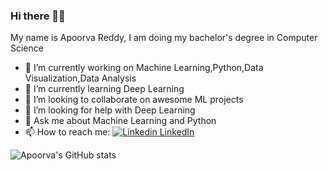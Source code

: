 ### Hi there 👋🏽
My name is Apoorva Reddy, I am doing my bachelor's degree in Computer Science


- 🔭 I’m currently working on Machine Learning,Python,Data Visualization,Data Analysis
- 🌱 I’m currently learning Deep Learning
- 👯 I’m looking to collaborate on awesome ML projects
- 🤔 I’m looking for help with Deep Learning 
- 💬 Ask me about Machine Learning and Python
- 📫 How to reach me: 
[![Linkedin](https://i.stack.imgur.com/gVE0j.png) LinkedIn](https://www.linkedin.com/in/apoorva-reddy-bagepalli-4522851a3/)

![Apoorva's GitHub stats](https://github-readme-stats.vercel.app/api?username=apoorvareddy612&show_icons=true&theme=radical)
